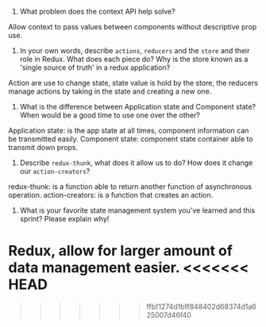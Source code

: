 1. What problem does the context API help solve?

Allow context to pass values between components without descriptive prop use. 

1. In your own words, describe `actions`, `reducers` and the `store` and their role in Redux. What does each piece do? Why is the store known as a 'single source of truth' in a redux application?

Action are use to change state, state value is hold by the store, the reducers manage actions by taking in the state and creating a new one.

1. What is the difference between Application state and Component state? When would be a good time to use one over the other?

Application state: is the app state at all times, component information can be transmitted easily. Component state: component state container able to transmit down props.

1. Describe `redux-thunk`, what does it allow us to do? How does it change our `action-creators`?

redux-thunk: is a function able to return another function of asynchronous operation. action-creators: is a function that creates an action.

1. What is your favorite state management system you've learned and this sprint? Please explain why!

Redux, allow for larger amount of data management easier. 
<<<<<<< HEAD
=======

>>>>>>> ffbf1274d1bff848402d68374d1a625007d46f40
